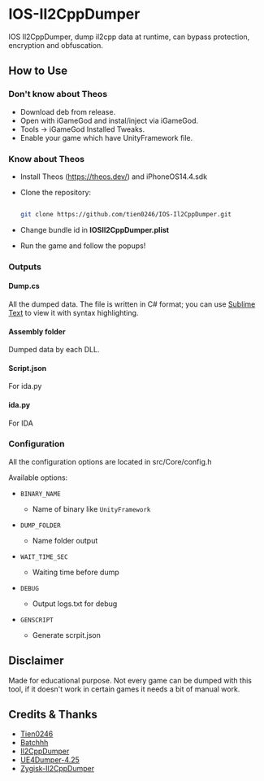 # IOS-Il2CppDumper

IOS Il2CppDumper, dump il2cpp data at runtime, can bypass protection, encryption and obfuscation.

## How to Use

### Don't know about Theos

- Download deb from release.
- Open with iGameGod and instal/inject via iGameGod.
- Tools -> iGameGod Installed Tweaks.
- Enable your game which have UnityFramework file.

### Know about Theos

- Install Theos (https://theos.dev/) and iPhoneOS14.4.sdk
- Clone the repository:
  
  ```bash
  
  git clone https://github.com/tien0246/IOS-Il2CppDumper.git

- Change bundle id in **IOSIl2CppDumper.plist**
- Run the game and follow the popups!

### Outputs

#### Dump.cs

All the dumped data. The file is written in C# format; you can use [Sublime Text](https://www.sublimetext.com) to view it with syntax highlighting.

#### Assembly folder

Dumped data by each DLL.

#### Script.json

For ida.py

#### ida.py

For IDA

### Configuration

All the configuration options are located in src/Core/config.h

Available options:

* `BINARY_NAME`
  * Name of binary like `UnityFramework`

* `DUMP_FOLDER`
  * Name folder output

* `WAIT_TIME_SEC`
  * Waiting time before dump

* `DEBUG`
  * Output logs.txt for debug

* `GENSCRIPT`
  * Generate scrpit.json

## Disclaimer

Made for educational purpose. 
Not every game can be dumped with this tool, if it doesn't work in certain games it needs a bit of manual work. 

## Credits & Thanks

- [Tien0246](https://github.com/tien0246)
- [Batchhh](https://github.com/Batchhh)
- [Il2CppDumper](https://github.com/Perfare/Il2CppDumper)
- [UE4Dumper-4.25](https://github.com/guttir14/UnrealDumper-4.25)
- [Zygisk-Il2CppDumper](https://github.com/Perfare/Zygisk-Il2CppDumper)
